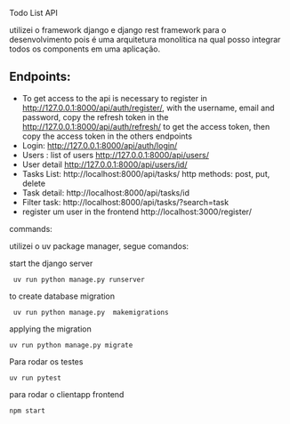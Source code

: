 Todo List API

utilizei o framework django e django rest framework para o desenvolvimento pois é uma arquitetura monolítica na qual posso integrar todos os components em uma aplicação.

## Endpoints:
* To get access to the api is necessary to register in  http://127.0.0.1:8000/api/auth/register/, with the username, email and password,
   copy the refresh token in the http://127.0.0.1:8000/api/auth/refresh/ to get the access token, then copy the access token in the others endpoints
* Login:  http://127.0.0.1:8000/api/auth/login/
* Users : list of users http://127.0.0.1:8000/api/users/
* User detail http://127.0.0.1:8000/api/users/id/
* Tasks List: http://localhost:8000/api/tasks/ http methods: post, put, delete
* Task detail: http://localhost:8000/api/tasks/id
* Filter task: http://localhost:8000/api/tasks/?search=task
* register um user in the frontend http://localhost:3000/register/

commands:

 utilizei o uv package manager, segue comandos:

 start the django server
```
 uv run python manage.py runserver
```

 to create database migration
```
 uv run python manage.py  makemigrations
```

applying  the migration
```
uv run python manage.py migrate
```
Para rodar os testes
```
uv run pytest
```

para rodar o clientapp frontend
```
npm start
```


